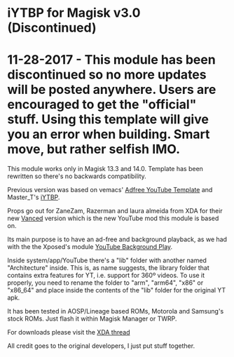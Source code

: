 # iYTBP for Magisk v3.0 (Discontinued)

# 11-28-2017 - This module has been discontinued so no more updates will be posted anywhere. Users are encouraged to get the "official" stuff. Using this template will give you an error when building. Smart move, but rather selfish IMO.

This module works only in Magisk 13.3 and 14.0. Template has been rewritten so there's no backwards compatibility.

Previous version was based on vemacs' [Adfree YouTube Template](https://forum.xda-developers.com/apps/magisk/module-adfree-youtube-template-t3532753) and Master_T's [iYTBP](https://forum.xda-developers.com/android/apps-games/app-iytbp-injected-youtube-background-t3560900).

Props go out for ZaneZam, Razerman and laura almeida from XDA for their new [Vanced](https://forum.xda-developers.com/android/apps-games/app-iytbp-injected-youtube-background-t3560900) version which is the new YouTube mod this module is based on.

Its main purpose is to have an ad-free and background playback, as we had with the the Xposed's module [YouTube Background Play](http://repo.xposed.info/module/com.pyler.youtubebackgroundplayback).

Inside system/app/YouTube there's a "lib" folder with another named "Architecture" inside. This is, as name suggests, the library folder that contains extra features for YT, i.e. support for 360º videos. To use it properly, you need to rename the folder to "arm", "arm64", "x86" or "x86_64" and place inside the contents of the "lib" folder for the original YT apk.

It has been tested in AOSP/Lineage based ROMs, Motorola and Samsung's stock ROMs. Just flash it within Magisk Manager or TWRP.

For downloads please visit the [XDA thread](https://forum.xda-developers.com/apps/magisk/module-iytbp-magisk-t3619705)

All credit goes to the original developers, I just put stuff together.
